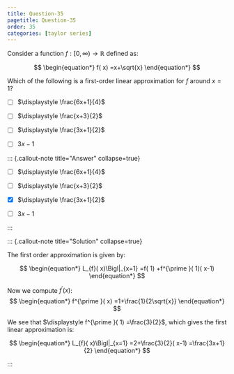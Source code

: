```yaml
---
title: Question-35
pagetitle: Question-35
order: 35
categories: [taylor series]
---
```


Consider a function $\displaystyle f:[ 0,\infty )\rightarrow \mathbb{R}$ defined as:

$$
\begin{equation*}
f( x) =x+\sqrt{x}
\end{equation*}
$$

Which of the following is a first-order linear approximation for $\displaystyle f$ around $\displaystyle x=1$?

- [ ] $\displaystyle \frac{6x+1}{4}$

- [ ] $\displaystyle \frac{x+3}{2}$

- [ ] $\displaystyle \frac{3x+1}{2}$

- [ ] $\displaystyle 3x-1$


::: {.callout-note title="Answer" collapse=true}

- [ ] $\displaystyle \frac{6x+1}{4}$

- [ ] $\displaystyle \frac{x+3}{2}$

- [x] $\displaystyle \frac{3x+1}{2}$

- [ ] $\displaystyle 3x-1$


:::

::: {.callout-note title="Solution" collapse=true}

The first order approximation is given by:

$$
\begin{equation*}
L_{f}( x)\Bigl|_{x=1} =f( 1) +f^{\prime }( 1)( x-1)
\end{equation*}
$$

Now we compute $f^{\prime}(x)$:
$$
\begin{equation*}
f^{\prime }( x) =1+\frac{1}{2\sqrt{x}}
\end{equation*}
$$

We see that $\displaystyle f^{\prime }( 1) =\frac{3}{2}$, which gives the first linear approximation is:

$$
\begin{equation*}
L_{f}( x)\Bigl|_{x=1} =2+\frac{3}{2}( x-1) =\frac{3x+1}{2}
\end{equation*}
$$

:::

